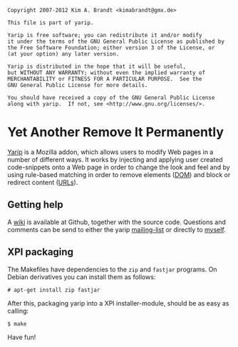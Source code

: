     Copyright 2007-2012 Kim A. Brandt <kimabrandt@gmx.de>

    This file is part of yarip.

    Yarip is free software; you can redistribute it and/or modify
    it under the terms of the GNU General Public License as published by
    the Free Software Foundation; either version 3 of the License, or
    (at your option) any later version.

    Yarip is distributed in the hope that it will be useful,
    but WITHOUT ANY WARRANTY; without even the implied warranty of
    MERCHANTABILITY or FITNESS FOR A PARTICULAR PURPOSE.  See the
    GNU General Public License for more details.

    You should have received a copy of the GNU General Public License
    along with yarip.  If not, see <http://www.gnu.org/licenses/>.



Yet Another Remove It Permanently
======

[Yarip][1] is a Mozilla addon, which allows users to modify Web pages in a
number of different ways. It works by injecting and applying user created
code-snippets onto a Web page in order to change the look and feel and by
using rule-based matching in order to remove elements ([DOM][5]) and block
or redirect content ([URLs][6]).



Getting help
------

A [wiki][2] is available at Github, together with the source code.
Questions and comments can be send to either the yarip [mailing-list][3]
or directly to [myself][4].



XPI packaging
------

The Makefiles have dependencies to the `zip` and `fastjar` programs. On
Debian derivatives you can install them as follows:

    # apt-get install zip fastjar

After this, packaging yarip into a XPI installer-module, should be as easy
as calling:

    $ make


Have fun!


[1]: https://addons.mozilla.org/en-US/firefox/addon/yarip/
    "Yet Another Remove It Permanently"
[2]: https://github.com/kimabrandt/yarip/wiki
    "Yarip wiki"
[3]: http://yarip.mozdev.org/list.html
    "mozdev.org - yarip: list"
[4]: mailto:kimabrandt@gmx.de?subject=Yarip
    "Kim A. Brandt"
[5]: http://en.wikipedia.org/wiki/Document_Object_Model
    "Document Object Model"
[6]: http://en.wikipedia.org/wiki/Uniform_resource_locator
    "Uniform resource locator"
